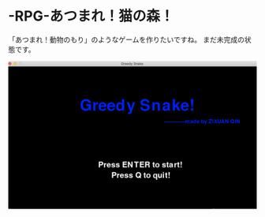 # -RPG-あつまれ！猫の森！

「あつまれ！動物のもり」のようなゲームを作りたいですね。
まだ未完成の状態です。  

![iamge](https://github.com/ZixuanQIN/Small-Game-Greedy-Snake-/blob/master/screen_shot/Start.png)  

